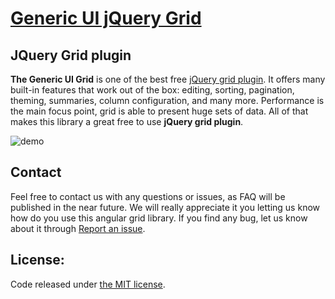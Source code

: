 # <a href='http://generic-ui.com' >Generic UI jQuery Grid</a>
## JQuery Grid plugin

**The Generic UI Grid** is one of the best free <a href="http://generic-ui.com">jQuery grid plugin</a>.
 It offers many built-in features that work out of the box: editing, sorting, pagination, theming, summaries, column configuration, and many more. Performance is the main focus point, grid is able to present huge sets of data.
All of that makes this library a great free to use **jQuery grid plugin**.

![demo](http://generic-ui.com/assets/images/grid-example.png)

## Contact

Feel free to contact us with any questions or issues, as FAQ will be published in the near future. 
We will really appreciate it you letting us know how do you use
 this angular grid library. If you find any bug, let us know about it through <a href="https://github.com/generic-ui/generic-ui/issues">Report an issue</a>.

## License:
Code released under <a href='https://github.com/generic-ui/generic-ui/blob/master/ngx-grid/LICENSE' >the MIT license</a>.
